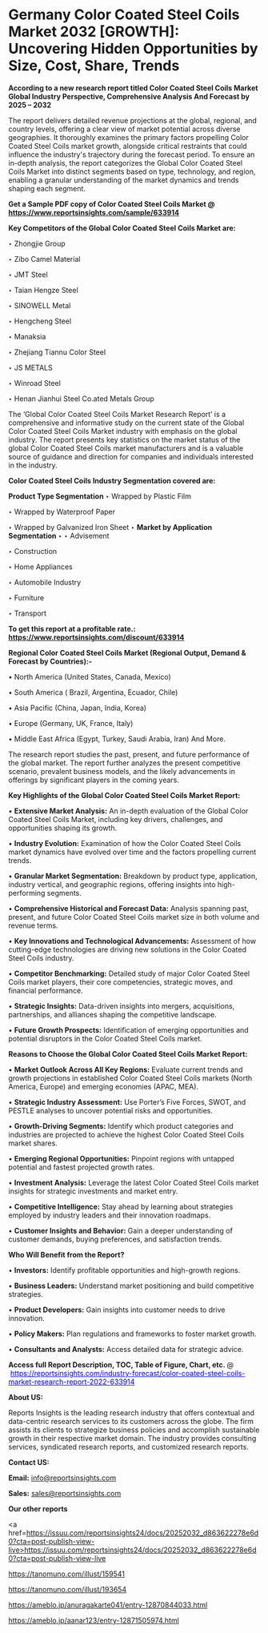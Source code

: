 # Germany Color Coated Steel Coils Market 2032 [GROWTH]: Uncovering Hidden Opportunities by Size, Cost, Share, Trends

<strong>According to a new research report titled Color Coated Steel Coils Market Global Industry Perspective, Comprehensive Analysis And Forecast by 2025 – 2032</strong>

The report delivers detailed revenue projections at the global, regional, and country levels, offering a clear view of market potential across diverse geographies. It thoroughly examines the primary factors propelling Color Coated Steel Coils market growth, alongside critical restraints that could influence the industry's trajectory during the forecast period. To ensure an in-depth analysis, the report categorizes the Global Color Coated Steel Coils Market into distinct segments based on type, technology, and region, enabling a granular understanding of the market dynamics and trends shaping each segment.

<strong>Get a Sample PDF copy of Color Coated Steel Coils Market </strong><strong>@<a href=https://www.reportsinsights.com/sample/633914 style=color:#0000ff;> https://www.reportsinsights.com/sample/633914</a></strong></font>

<strong>Key Competitors of the Global Color Coated Steel Coils Market are:</strong>

‣ Zhongjie Group

‣ Zibo Camel Material

‣ JMT Steel

‣ Taian Hengze Steel

‣ SINOWELL Metal

‣ Hengcheng Steel

‣ Manaksia

‣ Zhejiang Tiannu Color Steel

‣ JS METALS

‣ Winroad Steel

‣ Henan Jianhui Steel
 Co.ated Metals Group

The ‘Global Color Coated Steel Coils Market Research Report’ is a comprehensive and informative study on the current state of the Global Color Coated Steel Coils Market industry with emphasis on the global industry. The report presents key statistics on the market status of the global Color Coated Steel Coils market manufacturers and is a valuable source of guidance and direction for companies and individuals interested in the industry.

<strong>Color Coated Steel Coils Industry Segmentation covered are:</strong>

<strong>Product Type Segmentation</strong>
‣
Wrapped by Plastic Film

‣ Wrapped by Waterproof Paper

‣ Wrapped by Galvanized Iron Sheet
‣ 
<strong>Market by Application Segmentation</strong>
‣
‣  Advisement

‣ Construction

‣ Home Appliances

‣ Automobile Industry

‣ Furniture

‣ Transport

<strong>To get this report at a profitable rate.: <a href=https://www.reportsinsights.com/discount/633914 style=color:#0000ff;>https://www.reportsinsights.com/discount/633914</a></strong></font>

<strong>Regional Color Coated Steel Coils Market (Regional Output, Demand &amp; Forecast by Countries):-</strong>

• North America (United States, Canada, Mexico)

• South America ( Brazil, Argentina, Ecuador, Chile)

• Asia Pacific (China, Japan, India, Korea)

• Europe (Germany, UK, France, Italy)

• Middle East Africa (Egypt, Turkey, Saudi Arabia, Iran) And More.

The research report studies the past, present, and future performance of the global market. The report further analyzes the present competitive scenario, prevalent business models, and the likely advancements in offerings by significant players in the coming years.

<strong>Key Highlights of the Global Color Coated Steel Coils Market Report:</strong>

• <strong>Extensive Market Analysis:</strong> An in-depth evaluation of the Global Color Coated Steel Coils Market, including key drivers, challenges, and opportunities shaping its growth.

• <strong>Industry Evolution:</strong> Examination of how the Color Coated Steel Coils market dynamics have evolved over time and the factors propelling current trends.

• <strong>Granular Market Segmentation:</strong> Breakdown by product type, application, industry vertical, and geographic regions, offering insights into high-performing segments.

• <strong>Comprehensive Historical and Forecast Data:</strong> Analysis spanning past, present, and future Color Coated Steel Coils market size in both volume and revenue terms.

• <strong>Key Innovations and Technological Advancements:</strong> Assessment of how cutting-edge technologies are driving new solutions in the Color Coated Steel Coils industry.

• <strong>Competitor Benchmarking:</strong> Detailed study of major Color Coated Steel Coils market players, their core competencies, strategic moves, and financial performance.

• <strong>Strategic Insights:</strong> Data-driven insights into mergers, acquisitions, partnerships, and alliances shaping the competitive landscape.

• <strong>Future Growth Prospects:</strong> Identification of emerging opportunities and potential disruptors in the Color Coated Steel Coils market.

<strong>Reasons to Choose the Global Color Coated Steel Coils Market Report:</strong>

• <strong>Market Outlook Across All Key Regions:</strong> Evaluate current trends and growth projections in established Color Coated Steel Coils markets (North America, Europe) and emerging economies (APAC, MEA).

• <strong>Strategic Industry Assessment:</strong> Use Porter’s Five Forces, SWOT, and PESTLE analyses to uncover potential risks and opportunities.

• <strong>Growth-Driving Segments:</strong> Identify which product categories and industries are projected to achieve the highest Color Coated Steel Coils market shares.

• <strong>Emerging Regional Opportunities:</strong> Pinpoint regions with untapped potential and fastest projected growth rates.

• <strong>Investment Analysis:</strong> Leverage the latest Color Coated Steel Coils market insights for strategic investments and market entry.

• <strong>Competitive Intelligence:</strong> Stay ahead by learning about strategies employed by industry leaders and their innovation roadmaps.

• <strong>Customer Insights and Behavior:</strong> Gain a deeper understanding of customer demands, buying preferences, and satisfaction trends.

<strong>Who Will Benefit from the Report?</strong>

• <strong>Investors:</strong> Identify profitable opportunities and high-growth regions.

• <strong>Business Leaders:</strong> Understand market positioning and build competitive strategies.

• <strong>Product Developers:</strong> Gain insights into customer needs to drive innovation.

• <strong>Policy Makers:</strong> Plan regulations and frameworks to foster market growth.

• <strong>Consultants and Analysts:</strong> Access detailed data for strategic advice.
</ul>
<strong>Access full Report Description, TOC, Table of Figure, Chart, etc. </strong>@  <a href=https://reportsinsights.com/industry-forecast/color-coated-steel-coils-market-research-report-2022-633914 style=color:#0000ff;>https://reportsinsights.com/industry-forecast/color-coated-steel-coils-market-research-report-2022-633914</a></font>

<strong><strong>About US</strong>:</strong>

Reports Insights is the leading research industry that offers contextual and data-centric research services to its customers across the globe. The firm assists its clients to strategize business policies and accomplish sustainable growth in their respective market domain. The industry provides consulting services, syndicated research reports, and customized research reports.

<strong>Contact US:</strong>

<p class=""""><b>Email:</b> <a href=mailto:info@reportsinsights.com>info@reportsinsights.com</a></p>
<p class=""""><b>Sales:</b> <a href=mailto:sales@reportsinsights.com>sales@reportsinsights.com</a></p>

<strong>Our other reports</strong>

<a href=https://issuu.com/reportsinsights24/docs/20252032_d863622278e6d0?cta=post-publish-view-live>https://issuu.com/reportsinsights24/docs/20252032_d863622278e6d0?cta=post-publish-view-live</a>

<a href=https://tanomuno.com/illust/159541>https://tanomuno.com/illust/159541</a>

<a href=https://tanomuno.com/illust/193654>https://tanomuno.com/illust/193654</a>

<a href=https://ameblo.jp/anuragakarte041/entry-12870844033.html>https://ameblo.jp/anuragakarte041/entry-12870844033.html</a>

<a href=https://ameblo.jp/aanar123/entry-12871505974.html>https://ameblo.jp/aanar123/entry-12871505974.html</a>

